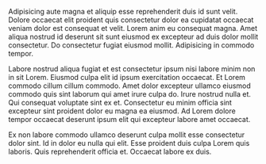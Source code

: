 Adipisicing aute magna et aliquip esse reprehenderit duis id sunt velit. Dolore occaecat elit proident quis consectetur dolor ea cupidatat occaecat veniam dolor est consequat et velit. Lorem anim eu consequat magna. Amet aliqua nostrud id deserunt sit sunt eiusmod ex excepteur ad duis dolor mollit consectetur. Do consectetur fugiat eiusmod mollit. Adipisicing in commodo tempor.

Labore nostrud aliqua fugiat et est consectetur ipsum nisi labore minim non in sit Lorem. Eiusmod culpa elit id ipsum exercitation occaecat. Et Lorem commodo cillum cillum commodo. Amet dolor excepteur ullamco eiusmod commodo quis sint laborum qui amet irure culpa do. Irure nostrud nulla et. Qui consequat voluptate sint ex et. Consectetur eu minim officia sint excepteur sint proident dolor eu magna ea eiusmod. Ad Lorem dolore tempor occaecat deserunt ipsum elit qui excepteur labore amet occaecat.

Ex non labore commodo ullamco deserunt culpa mollit esse consectetur dolor sint. Id in dolor eu nulla qui elit. Esse proident duis culpa Lorem quis laboris. Quis reprehenderit officia et. Occaecat labore ex duis.
